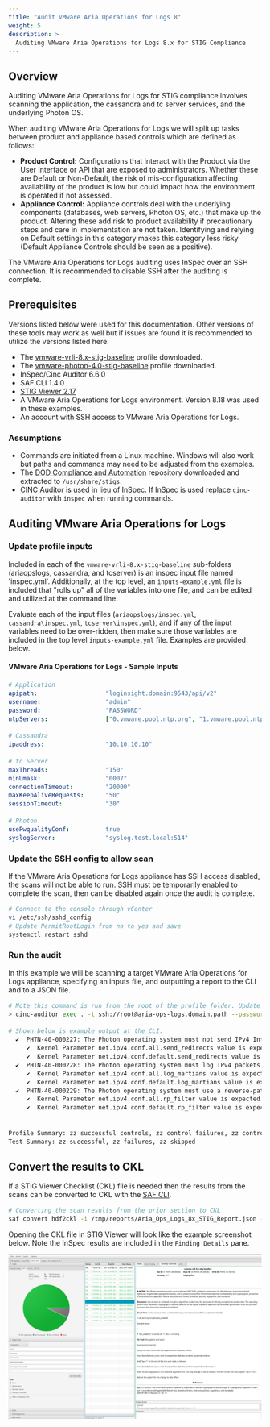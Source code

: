```yaml
---
title: "Audit VMware Aria Operations for Logs 8"
weight: 5
description: >
  Auditing VMware Aria Operations for Logs 8.x for STIG Compliance
---
```


## Overview
Auditing VMware Aria Operations for Logs for STIG compliance involves scanning the application, the cassandra and tc server services, and the underlying Photon OS.  

When auditing VMware Aria Operations for Logs we will split up tasks between product and appliance based controls which are defined as follows:
* **Product Control:** Configurations that interact with the Product via the User Interface or API that are exposed to administrators. Whether these are Default or Non-Default, the risk of mis-configuration affecting availability of the product is low but could impact how the environment is operated if not assessed.
* **Appliance Control:** Appliance controls deal with the underlying components (databases, web servers, Photon OS, etc.) that make up the product. Altering these add risk to product availability if precautionary steps and care in implementation are not taken. Identifying and relying on Default settings in this category makes this category less risky (Default Appliance Controls should be seen as a positive).

The VMware Aria Operations for Logs auditing uses InSpec over an SSH connection. It is recommended to disable SSH after the auditing is complete.

## Prerequisites
Versions listed below were used for this documentation. Other versions of these tools may work as well but if issues are found it is recommended to utilize the versions listed here.  

* The [vmware-vrli-8.x-stig-baseline](https://github.com/vmware/dod-compliance-and-automation/tree/master/aria/operations-for-logs/8.x/v1r4-srg/inspec/vmware-vrli-8.x-stig-baseline) profile downloaded.
* The [vmware-photon-4.0-stig-baseline](https://github.com/vmware/dod-compliance-and-automation/tree/master/photon/4.0/v1r5-srg/inspec/vmware-photon-4.0-stig-baseline) profile downloaded.
* InSpec/Cinc Auditor 6.6.0
* SAF CLI 1.4.0
* [STIG Viewer 2.17](https://public.cyber.mil/stigs/srg-stig-tools/)
* A VMware Aria Operations for Logs environment. Version 8.18 was used in these examples.
* An account with SSH access to VMware Aria Operations for Logs.

### Assumptions
* Commands are initiated from a Linux machine. Windows will also work but paths and commands may need to be adjusted from the examples.
* The [DOD Compliance and Automation](https://github.com/vmware/dod-compliance-and-automation) repository downloaded and extracted to `/usr/share/stigs`.
* CINC Auditor is used in lieu of InSpec. If InSpec is used replace `cinc-auditor` with `inspec` when running commands.

## Auditing VMware Aria Operations for Logs
### Update profile inputs
Included in each of the `vmware-vrli-8.x-stig-baseline` sub-folders (ariaopslogs, cassandra, and tcserver) is an inspec input file named 'inspec.yml'. 
Additionally, at the top level, an `inputs-example.yml` file is included that "rolls up" all of the variables into one file, and can be edited and utilized at the command line.

Evaluate each of the input files (`ariaopslogs/inspec.yml`, `cassandra\inspec.yml`, `tcserver\inspec.yml`), and if any of the input variables need to be over-ridden, then make sure those variables are included in the top level `inputs-example.yml` file. Examples are provided below.

#### VMware Aria Operations for Logs - Sample Inputs
```yaml
# Application
apipath:                   "loginsight.domain:9543/api/v2"
username:                  "admin"
password:                  "PASSWORD"
ntpServers:                ["0.vmware.pool.ntp.org", "1.vmware.pool.ntp.org", "2.vmware.pool.ntp.org", "3.vmware.pool.ntp.org"]

# Cassandra
ipaddress:                 "10.10.10.10"

# tc Server
maxThreads:                "150"
minUmask:                  "0007"
connectionTimeout:         "20000"
maxKeepAliveRequests:      "50"
sessionTimeout:            "30"

# Photon
usePwqualityConf:          true
syslogServer:              "syslog.test.local:514"
```

### Update the SSH config to allow scan
If the VMware Aria Operations for Logs appliance has SSH access disabled, the scans will not be able to run. SSH must be temporarily enabled to complete the scan, then can be disabled again once the audit is complete.  

```bash
# Connect to the console through vCenter
vi /etc/ssh/sshd_config
# Update PermitRootLogin from no to yes and save
systemctl restart sshd
```

### Run the audit
In this example we will be scanning a target VMware Aria Operations for Logs appliance, specifying an inputs file, and outputting a report to the CLI and to a JSON file.  
```bash
# Note this command is run from the root of the profile folder. Update paths as needed (instead of '.', use './path/to/profile') if running from a different location.
> cinc-auditor exec . -t ssh://root@aria-ops-logs.domain.path --password 'replaceme' --show-progress --input-file inputs-example.yml --reporter cli json:/tmp/reports/Aria_Ops_Logs_8x_STIG_Report.json

# Shown below is example output at the CLI.
  ✔  PHTN-40-000227: The Photon operating system must not send IPv4 Internet Control Message Protocol redirects.
     ✔  Kernel Parameter net.ipv4.conf.all.send_redirects value is expected to cmp == 0
     ✔  Kernel Parameter net.ipv4.conf.default.send_redirects value is expected to cmp == 0
  ✔  PHTN-40-000228: The Photon operating system must log IPv4 packets with impossible addresses.
     ✔  Kernel Parameter net.ipv4.conf.all.log_martians value is expected to cmp == 1
     ✔  Kernel Parameter net.ipv4.conf.default.log_martians value is expected to cmp == 1
  ✔  PHTN-40-000229: The Photon operating system must use a reverse-path filter for IPv4 network traffic.
     ✔  Kernel Parameter net.ipv4.conf.all.rp_filter value is expected to cmp == 1
     ✔  Kernel Parameter net.ipv4.conf.default.rp_filter value is expected to cmp == 1


Profile Summary: zz successful controls, zz control failures, zz controls skipped
Test Summary: zz successful, zz failures, zz skipped
```

## Convert the results to CKL
If a STIG Viewer Checklist (CKL) file is needed then the results from the scans can be converted to CKL with the [SAF CLI](/docs/automation-tools/safcli/).

```bash
# Converting the scan results from the prior section to CKL
saf convert hdf2ckl -i /tmp/reports/Aria_Ops_Logs_8x_STIG_Report.json -o /tmp/reports/Aria_Ops_Logs_8x_STIG_Report.ckl --hostname aria-ops-logs --fqdn aria-ops-logs.domain.path --ip 10.10.10.20 --mac 00:00:00:00:00:00
```

Opening the CKL file in STIG Viewer will look like the example screenshot below. Note the InSpec results are included in the `Finding Details` pane.  

![alt text](/assets/images/VRLI_ckl_screenshot.png)
